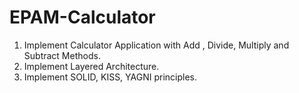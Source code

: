 # EPAM-Calculator

1. Implement Calculator Application with Add , Divide, Multiply and Subtract Methods.
2. Implement Layered Architecture.
3. Implement SOLID, KISS, YAGNI principles.
